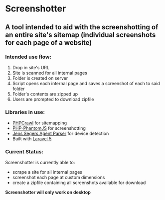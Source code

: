 # Screenshotter

## A tool intended to aid with the screenshotting of an entire site's sitemap (individual screenshots for each page of a website)

### Intended use flow:
1. Drop in site's URL
2. Site is scanned for all internal pages
3. Folder is created on server
4. Script opens each internal page and saves a screenshot of each to said folder
5. Folder's contents are zipped up
6. Users are prompted to download zipfile

### Libraries in use:
* [PHPCrawl](http://phpcrawl.cuab.de/) for sitemapping
* [PHP-PhantomJS](http://jonnnnyw.github.io/php-phantomjs/4.0/) for screenshotting
* [Jens Segers Agent Parser](https://github.com/jenssegers/agent) for device detection
* Built with [Laravel 5](https://laravel.com/)

### Current Status:

Screenshotter is currently able to:
* scrape a site for all internal pages
* screenshot each page at custom dimensions
* create a zipfile containing all screenshots available for download

**Screenshotter will only work on desktop**

